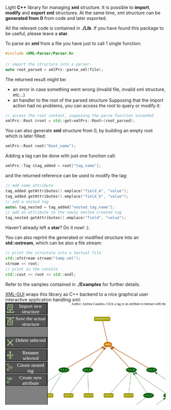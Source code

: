 Light **C++** library for managing **xml** structure. It is possible to **import**, **modify** and **export** **xml** structures. At the same time, xml structure can  be **generated from 0** from code and later exported.

All the relevant code is contained in **./Lib**.
If you have found this package to be useful, please leave a **star**.

To parse an **xml** from a file you have just to call 1 single function:
```cpp
#include <XML-Parser/Parser.h>

// import the structure into a parser
auto root_parsed = xmlPrs::parse_xml(file);
```

The returned result might be:
- an error in case something went wrong (invalid file, invalid xml structure, etc...)
- an handler to the root of the parsed structure
Supposing that the import action had no problems, you can access the root to query or modify it:
```cpp
// access the root content, supposing the parse function suceeded
xmlPrs::Root &root = std::get<xmlPrs::Root>(root_parsed);
```

You can also generate **xml** structure from 0, by building an empty root which is later filled:
```cpp
xmlPrs::Root root("Root_name");
```

Adding a tag can be done with just one function call:
```cpp
xmlPrs::Tag &tag_added = root["tag_name"];
```

and the returned reference can be used to modify the tag:
```cpp
// add some attribute
tag_added.getAttributes().emplace("field_A", "value");
tag_added.getAttributes().emplace("field_b", "value");
// add a nested tag
auto& tag_nested = tag_added["nested_tag_name"];
// add an attribute to the newly nested created tag
tag_nested.getAttributes().emplace("field", "value");
```

Haven't already left a **star**? Do it now! :).

You can also reprint the generated or modified structure into an **std::ostream**, which can be also a file stream:
```cpp
// print the structure into a textual file
std::ofstream stream("temp.xml");
stream << root;
// print in the console
std::cout << root << std::endl;
```

Refer to the samples contained in **./Examples** for further details.

[XML-GUI](https://github.com/andreacasalino/XML-GUI) wraps this library as C++ backend to a nice graphical user interactive application handling xml:
![Example using XML-GUI](https://github.com/andreacasalino/XML-GUI/blob/master/Example.png)
